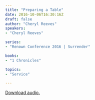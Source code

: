 ```yaml
---
title: "Preparing a Table"
date: 2016-10-06T16:30:16Z
draft: false
author: "Cheryl Reeves"
speakers:
- "Cheryl Reeves"

series:
- "Renown Conference 2016 | Surrender"

books:
- "1 Chronicles"

topics:
- "Service"

---
```

[Download audio.](https://s3-eu-west-1.amazonaws.com/renownchurch/sermons/2016/conference/2016-10-06_VolunteerSession-CherylReeves_LQ.mp3)